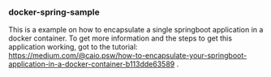 ### docker-spring-sample
This is a example on how to encapsulate a single springboot application in a docker container.
To get more information and the steps to get this application working, got to the tutorial: https://medium.com/@caio.psw/how-to-encapsulate-your-springboot-application-in-a-docker-container-b113dde63589 .
